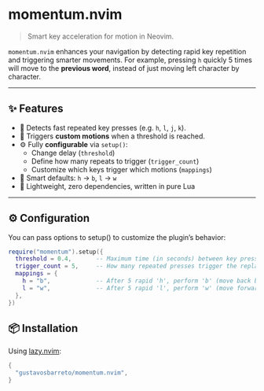 # momentum.nvim

> Smart key acceleration for motion in Neovim.

`momentum.nvim` enhances your navigation by detecting rapid key repetition and triggering smarter movements. For example, pressing `h` quickly 5 times will move to the **previous word**, instead of just moving left character by character.

---

## ✨ Features

- 🔁 Detects fast repeated key presses (e.g. `h`, `l`, `j`, `k`).
- 🚀 Triggers **custom motions** when a threshold is reached.
- ⚙️ Fully **configurable** via `setup()`:
  - Change delay (`threshold`)
  - Define how many repeats to trigger (`trigger_count`)
  - Customize which keys trigger which motions (`mappings`)
- 🧠 Smart defaults: `h` → `b`, `l` → `w`
- 🧵 Lightweight, zero dependencies, written in pure Lua

---

## ⚙️ Configuration

You can pass options to setup() to customize the plugin’s behavior:

```lua
require("momentum").setup({
  threshold = 0.4,       -- Maximum time (in seconds) between key presses to count as a sequence
  trigger_count = 5,     -- How many repeated presses trigger the replacement
  mappings = {
    h = "b",             -- After 5 rapid 'h', perform 'b' (move back by word)
    l = "w",             -- After 5 rapid 'l', perform 'w' (move forward by word)
  },
})
```

## 📦 Installation

Using [lazy.nvim](https://github.com/folke/lazy.nvim):

```lua
{
  "gustavosbarreto/momentum.nvim",
}
```
